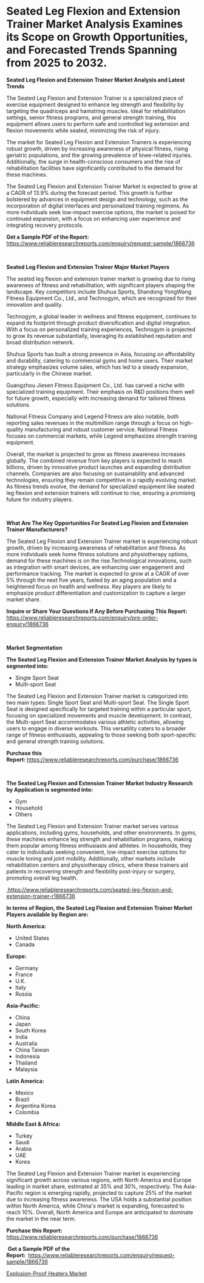 <p><h1>Seated Leg Flexion and Extension Trainer Market Analysis Examines its Scope on Growth Opportunities, and Forecasted Trends Spanning from 2025 to 2032.</h1></p><p><strong>Seated Leg Flexion and Extension Trainer Market Analysis and Latest Trends</strong></p>
<p><p>The Seated Leg Flexion and Extension Trainer is a specialized piece of exercise equipment designed to enhance leg strength and flexibility by targeting the quadriceps and hamstring muscles. Ideal for rehabilitation settings, senior fitness programs, and general strength training, this equipment allows users to perform safe and controlled leg extension and flexion movements while seated, minimizing the risk of injury.</p><p>The market for Seated Leg Flexion and Extension Trainers is experiencing robust growth, driven by increasing awareness of physical fitness, rising geriatric populations, and the growing prevalence of knee-related injuries. Additionally, the surge in health-conscious consumers and the rise of rehabilitation facilities have significantly contributed to the demand for these machines.</p><p>The Seated Leg Flexion and Extension Trainer Market is expected to grow at a CAGR of 13.9% during the forecast period. This growth is further bolstered by advances in equipment design and technology, such as the incorporation of digital interfaces and personalized training regimens. As more individuals seek low-impact exercise options, the market is poised for continued expansion, with a focus on enhancing user experience and integrating recovery protocols.</p></p>
<p><strong>Get a Sample PDF of the Report:&nbsp;</strong> <a href="https://www.reliableresearchreports.com/enquiry/request-sample/1866736?utm_campaign=3309&utm_medium=2&utm_source=Github&utm_content=ia&utm_term=12042025&utm_id=seated-leg-flexion-and-extension-trainer">https://www.reliableresearchreports.com/enquiry/request-sample/1866736</a></p>
<p>&nbsp;</p>
<p><strong>Seated Leg Flexion and Extension Trainer Major Market Players</strong></p>
<p><p>The seated leg flexion and extension trainer market is growing due to rising awareness of fitness and rehabilitation, with significant players shaping the landscape. Key competitors include Shuhua Sports, Shandong YongWang Fitness Equipment Co., Ltd., and Technogym, which are recognized for their innovation and quality.</p><p>Technogym, a global leader in wellness and fitness equipment, continues to expand its footprint through product diversification and digital integration. With a focus on personalized training experiences, Technogym is projected to grow its revenue substantially, leveraging its established reputation and broad distribution network.</p><p>Shuhua Sports has built a strong presence in Asia, focusing on affordability and durability, catering to commercial gyms and home users. Their market strategy emphasizes volume sales, which has led to a steady expansion, particularly in the Chinese market.</p><p>Guangzhou Jiesen Fitness Equipment Co., Ltd. has carved a niche with specialized training equipment. Their emphasis on R&D positions them well for future growth, especially with increasing demand for tailored fitness solutions.</p><p>National Fitness Company and Legend Fitness are also notable, both reporting sales revenues in the multimillion range through a focus on high-quality manufacturing and robust customer service. National Fitness focuses on commercial markets, while Legend emphasizes strength training equipment.</p><p>Overall, the market is projected to grow as fitness awareness increases globally. The combined revenue from key players is expected to reach billions, driven by innovative product launches and expanding distribution channels. Companies are also focusing on sustainability and advanced technologies, ensuring they remain competitive in a rapidly evolving market. As fitness trends evolve, the demand for specialized equipment like seated leg flexion and extension trainers will continue to rise, ensuring a promising future for industry players.</p></p>
<p>&nbsp;</p>
<p><strong>What Are The Key Opportunities For Seated Leg Flexion and Extension Trainer Manufacturers?</strong></p>
<p><p>The Seated Leg Flexion and Extension Trainer market is experiencing robust growth, driven by increasing awareness of rehabilitation and fitness. As more individuals seek home fitness solutions and physiotherapy options, demand for these machines is on the rise.Technological innovations, such as integration with smart devices, are enhancing user engagement and performance tracking. The market is expected to grow at a CAGR of over 5% through the next five years, fueled by an aging population and a heightened focus on health and wellness. Key players are likely to emphasize product differentiation and customization to capture a larger market share.</p></p>
<p><strong>Inquire or Share Your Questions If Any Before Purchasing This Report:</strong> <a href="https://www.reliableresearchreports.com/enquiry/pre-order-enquiry/1866736?utm_campaign=3309&utm_medium=2&utm_source=Github&utm_content=ia&utm_term=12042025&utm_id=seated-leg-flexion-and-extension-trainer">https://www.reliableresearchreports.com/enquiry/pre-order-enquiry/1866736</a></p>
<p>&nbsp;</p>
<p><strong>Market Segmentation</strong></p>
<p><strong>The Seated Leg Flexion and Extension Trainer Market Analysis by types is segmented into:</strong></p>
<p><ul><li>Single Sport Seat</li><li>Multi-sport Seat</li></ul></p>
<p><p>The Seated Leg Flexion and Extension Trainer market is categorized into two main types: Single Sport Seat and Multi-sport Seat. The Single Sport Seat is designed specifically for targeted training within a particular sport, focusing on specialized movements and muscle development. In contrast, the Multi-sport Seat accommodates various athletic activities, allowing users to engage in diverse workouts. This versatility caters to a broader range of fitness enthusiasts, appealing to those seeking both sport-specific and general strength training solutions.</p></p>
<p><strong>Purchase this Report:&nbsp;</strong><a href="https://www.reliableresearchreports.com/purchase/1866736?utm_campaign=3309&utm_medium=2&utm_source=Github&utm_content=ia&utm_term=12042025&utm_id=seated-leg-flexion-and-extension-trainer">https://www.reliableresearchreports.com/purchase/1866736</a></p>
<p>&nbsp;</p>
<p><strong>The Seated Leg Flexion and Extension Trainer Market Industry Research by Application is segmented into:</strong></p>
<p><ul><li>Gym</li><li>Household</li><li>Others</li></ul></p>
<p><p>The Seated Leg Flexion and Extension Trainer market serves various applications, including gyms, households, and other environments. In gyms, these machines enhance leg strength and rehabilitation programs, making them popular among fitness enthusiasts and athletes. In households, they cater to individuals seeking convenient, low-impact exercise options for muscle toning and joint mobility. Additionally, other markets include rehabilitation centers and physiotherapy clinics, where these trainers aid patients in recovering strength and flexibility post-injury or surgery, promoting overall leg health.</p></p>
<p><a href="https://www.reliableresearchreports.com/seated-leg-flexion-and-extension-trainer-r1866736?utm_campaign=3309&utm_medium=2&utm_source=Github&utm_content=ia&utm_term=12042025&utm_id=seated-leg-flexion-and-extension-trainer">&nbsp;https://www.reliableresearchreports.com/seated-leg-flexion-and-extension-trainer-r1866736</a></p>
<p><strong>In terms of Region, the Seated Leg Flexion and Extension Trainer Market Players available by Region are:</strong></p>
<p>
    <p> <strong> North America: </strong>
        <ul>
            <li>United States</li>
            <li>Canada</li>
        </ul>
        </p> 
    <p> <strong> Europe: </strong>
        <ul>
            <li>Germany</li>
            <li>France</li>
            <li>U.K.</li>
            <li>Italy</li>
            <li>Russia</li>
        </ul>
        </p> 
    <p> <strong> Asia-Pacific: </strong>
        <ul>
            <li>China</li>
            <li>Japan</li>
            <li>South Korea</li>
            <li>India</li>
            <li>Australia</li>
            <li>China Taiwan</li>
            <li>Indonesia</li>
            <li>Thailand</li>
            <li>Malaysia</li>
        </ul>
        </p> 
    <p> <strong> Latin America: </strong>
        <ul>
            <li>Mexico</li>
            <li>Brazil</li>
            <li>Argentina Korea</li>
            <li>Colombia</li>
        </ul>
        </p> 
    <p> <strong> Middle East & Africa: </strong>
        <ul>
            <li>Turkey</li>
            <li>Saudi</li>
            <li>Arabia</li>
            <li>UAE</li>
            <li>Korea</li>
        </ul>
    </p>
    </p>
<p><p>The Seated Leg Flexion and Extension Trainer market is experiencing significant growth across various regions, with North America and Europe leading in market share, estimated at 35% and 30%, respectively. The Asia-Pacific region is emerging rapidly, projected to capture 25% of the market due to increasing fitness awareness. The USA holds a substantial position within North America, while China's market is expanding, forecasted to reach 10%. Overall, North America and Europe are anticipated to dominate the market in the near term.</p></p>
<p><strong>Purchase this Report: </strong><a href="https://www.reliableresearchreports.com/purchase/1866736?utm_campaign=3309&utm_medium=2&utm_source=Github&utm_content=ia&utm_term=12042025&utm_id=seated-leg-flexion-and-extension-trainer">https://www.reliableresearchreports.com/purchase/1866736</a></p>
<p>&nbsp;<strong>Get a Sample PDF of the Report:&nbsp;&nbsp;</strong><a href="https://www.reliableresearchreports.com/enquiry/request-sample/1866736?utm_campaign=3309&utm_medium=2&utm_source=Github&utm_content=ia&utm_term=12042025&utm_id=seated-leg-flexion-and-extension-trainer">https://www.reliableresearchreports.com/enquiry/request-sample/1866736</a></p>
<p><strong></strong></p>
<p><p><a href="https://github.com/marteionun0/Market-Research-Report-List-1/blob/main/explosion-proof-heaters-market.md?utm_campaign=3309&utm_medium=2&utm_source=Github&utm_content=ia&utm_term=12042025&utm_id=seated-leg-flexion-and-extension-trainer">Explosion-Proof Heaters Market</a></p></p>